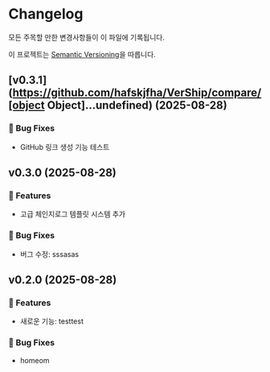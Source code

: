 # Changelog

모든 주목할 만한 변경사항들이 이 파일에 기록됩니다.

이 프로젝트는 [Semantic Versioning](https://semver.org/lang/ko/)을 따릅니다.





## [v0.3.1](https://github.com/hafskjfha/VerShip/compare/[object Object]...undefined) (2025-08-28)

### 🐛 Bug Fixes

- GitHub 링크 생성 기능 테스트


## v0.3.0 (2025-08-28)

### 🚀 Features

- 고급 체인지로그 템플릿 시스템 추가

### 🐛 Bug Fixes

- 버그 수정: sssasas

## v0.2.0 (2025-08-28)

### 🚀 Features

- 새로운 기능: testtest

### 🐛 Bug Fixes

- homeom

